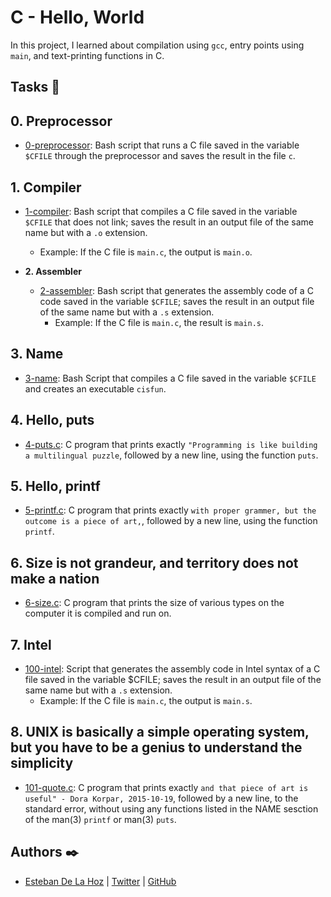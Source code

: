 # C - Hello, World

In this project, I learned about compilation using `gcc`, entry
points using `main`, and text-printing functions in C.

## Tasks :page_with_curl:

## 0. Preprocessor
  * [0-preprocessor](./0-preprocessor): Bash script that runs a C file saved in the
  variable `$CFILE` through the preprocessor and saves the result in the file `c`.

## 1. Compiler
  * [1-compiler](./1-compiler): Bash script that compiles a C file saved in the
  variable `$CFILE` that does not link; saves the result in an output file of the
  same name but with a `.o` extension.
    * Example: If the C file is `main.c`, the output is `main.o`.

* **2. Assembler**
  * [2-assembler](./2-assembler): Bash script that generates the assembly code of a
  C code saved in the variable `$CFILE`; saves the result in an output file of the
  same name but with a `.s` extension.
    * Example: If the C file is `main.c`, the result is `main.s`.

## 3. Name
  * [3-name](./3-name): Bash Script that compiles a C file saved in the variable
  `$CFILE` and creates an executable `cisfun`.

## 4. Hello, puts
  * [4-puts.c](./4-puts.c): C program that prints exactly `"Programming is like building
  a multilingual puzzle`, followed by a new line, using the function `puts`.

## 5. Hello, printf
  * [5-printf.c](./5-printf.c): C program that prints exactly `with proper grammer, but
  the outcome is a piece of art,`, followed by a new line, using the function `printf`.

## 6. Size is not grandeur, and territory does not make a nation
  * [6-size.c](./6-size.c): C program that prints the size of various types on the computer
  it is compiled and run on.

## 7. Intel
  * [100-intel](./100-intel): Script that generates the assembly code in Intel syntax of a
  C file saved in the variable $CFILE; saves the result in an output file of the same name
  but with a `.s` extension.
    * Example: If the C file is `main.c`, the output is `main.s`.

## 8. UNIX is basically a simple operating system, but you have to be a genius to understand the simplicity
  * [101-quote.c](./101-quote.c): C program that prints exactly `and that piece of art is
  useful" - Dora Korpar, 2015-10-19`, followed by a new line, to the standard error,
  without using any functions listed in the NAME sesction of the man(3) `printf` or man(3)
  `puts`.

## Authors :black_nib:

- [Esteban De La Hoz](https://www.linkedin.com/in/esteban-de-la-hoz-romero-b6270017b/) | [Twitter](https://twitter.com/Esteban18911) | [GitHub](https://github.com/Esteban18911)
